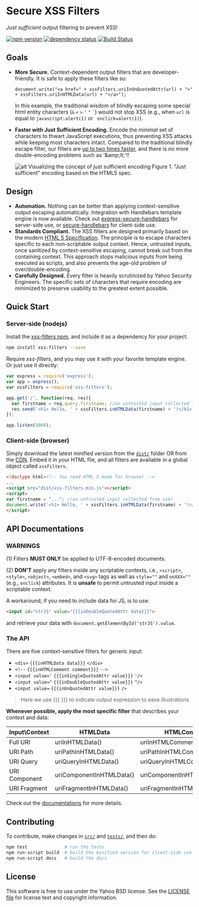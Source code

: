 Secure XSS Filters
=================
*Just sufficient* output filtering to prevent XSS!

[![npm version][npm-badge]][npm]
[![dependency status][dep-badge]][dep-status]
[![Build Status](https://travis-ci.org/yahoo/xss-filters.svg?branch=master)](https://travis-ci.org/yahoo/xss-filters)

[npm]: https://www.npmjs.org/package/xss-filters
[npm-badge]: https://img.shields.io/npm/v/xss-filters.svg?style=flat-square
[dep-status]: https://david-dm.org/yahoo/xss-filters
[dep-badge]: https://img.shields.io/david/yahoo/xss-filters.svg?style=flat-square

## Goals

- **More Secure.** Context-dependent output filters that are developer-friendly. It is safe to apply these filters like so: 

  `document.write("<a href=" + xssFilters.uriInUnQuotedAttr(url) + ">" + xssFilters.uriInHTMLData(url) + "</a>");`

  In this example, the traditional wisdom of blindly escaping some special html entity characters (`&` `<` `>` `'` `"` `` ` ``) would not stop XSS (e.g., when `url` is equal to `javascript:alert(1)` or ` onclick=alert(1)`).

- **Faster with Just Sufficient Encoding.** Encode the *minimal* set of characters to thwart JavaScript executions, thus preventing XSS attacks while keeping most characters intact. Compared to the traditional blindly escape filter, our filters are [up to two times faster](http://jsperf.com/context-sensitive-vs-blindly-escape), and there is no more double-encoding problems such as '&amp;amp;lt;'!!

  ![alt Visualizing the concept of just sufficient encoding](https://ierg4210.github.io/web/images/xss-filters/xss-filters.png)
  Figure 1. "Just sufficient" encoding based on the HTML5 spec.

## Design
- **Automation.** Nothing can be better than applying context-sensitive output escaping automatically. Integration with Handlebars template engine is now available. Check out [express-secure-handlebars](https://www.npmjs.com/package/express-secure-handlebars) for server-side use, or [secure-handlebars](https://www.npmjs.com/package/secure-handlebars) for client-side use.
- **Standards Compliant.** The XSS filters are designed primarily based on the modern [HTML 5 Specification](https://html.spec.whatwg.org/multipage/syntax.html#syntax). The principle is to escape characters specific to each non-scriptable output context. Hence, untrusted inputs, once sanitized by context-sensitive escaping, cannot break out from the containing context. This approach stops malicious inputs from being executed as scripts, and also prevents the age-old problem of over/double-encoding.
- **Carefully Designed.** Every filter is heavily scrutinized by Yahoo Security Engineers. The specific sets of characters that require encoding are minimized to preserve usability to the greatest extent possible.

## Quick Start

### Server-side (nodejs)

Install the [xss-filters npm](https://www.npmjs.com/package/xss-filters), and include it as a dependency for your project.
```sh
npm install xss-filters --save
```

Require *xss-filters*, and you may use it with your favorite template engine. Or just use it directly:

```javascript
var express = require('express');
var app = express();
var xssFilters = require('xss-filters');

app.get('/', function(req, res){
  var firstname = req.query.firstname; //an untrusted input collected from user
  res.send('<h1> Hello, ' + xssFilters.inHTMLData(firstname) + '!</h1>');
});

app.listen(3008);
```

### Client-side (browser)

Simply download the latest minified version from the [`dist/`](./dist) folder OR from the <a href="https://cdn.rawgit.com/yahoo/xss-filters/master/dist/xss-filters.js">CDN</a>. Embed it in your HTML file, and all filters are available in a global object called `xssFilters`.

```html
<!doctype html><!-- You need HTML 5 mode for browser -->
...
<script src="dist/xss-filters.min.js"></script>
<script>
var firstname = "..."; //an untrusted input collected from user
document.write('<h1> Hello, ' + xssFilters.inHTMLData(firstname) + '!</h1>')
</script>
```

API Documentations
-------

### WARNINGS

(1) Filters **MUST ONLY** be applied to UTF-8-encoded documents.

(2) **DON'T** apply any filters inside any scriptable contexts, i.e., `<script>`, `<style>`, `<object>`, `<embed>`, and `<svg>` tags as well as `style=""` and `onXXX=""` (e.g., `onclick`) attributes. It is **unsafe** to permit untrusted input inside a scriptable context. 

A workaround, if you need to include data for JS, is to use:
```html
<input id="strJS" value="{{{inDoubleQuotedAttr data}}}">
```
and retrieve your data with `document.getElementById('strJS').value`.

### The API

There are five context-sensitive filters for generic input:
 - `<div>` `{{{inHTMLData data}}}` `</div>`
 - `<!--` `{{{inHTMLComment comment}}}` `-->`
 - `<input value='` `{{{inSingleQuotedAttr value}}}` `'/>`
 - `<input value="` `{{{inDoubleQuotedAttr value}}}` `"/>`
 - `<input value=` `{{{inUnQuotedAttr value}}}` `/>`

> Here we use {{{ }}} to indicate output expression to ease illustrations

**Whenever possible, apply the most specific filter** that describes your context and data:

| Input\Context | HTMLData | HTMLComment | SingleQuotedAttr | DoubleQuotedAttr | UnQuotedAttr |
| -------- | -------- | -------- | -------- | -------- | -------- |
| Full URI | uriInHTMLData() | uriInHTMLComment() | uriInSingleQuotedAttr() | uriInDoubleQuotedAttr() | uriInUnQuotedAttr() |
| URI Path | uriPathInHTMLData() | uriPathInHTMLComment() | uriPathInSingleQuotedAttr() | uriPathInDoubleQuotedAttr() | uriPathInUnQuotedAttr() |
| URI Query | uriQueryInHTMLData() | uriQueryInHTMLComment() | uriQueryInSingleQuotedAttr() | uriQueryInDoubleQuotedAttr() | uriQueryInUnQuotedAttr() |
| URI Component | uriComponentInHTMLData() | uriComponentInHTMLComment() | uriComponentInSingleQuotedAttr() | uriComponentInDoubleQuotedAttr() | uriComponentInUnQuotedAttr() |
| URI Fragment | uriFragmentInHTMLData() | uriFragmentInHTMLComment() | uriFragmentInSingleQuotedAttr() | uriFragmentInDoubleQuotedAttr() | uriFragmentInUnQuotedAttr() |

Check out the [documentations](../../wiki) for more details.



Contributing
-------
To contribute, make changes in [`src/`](./src) and [`tests/`](./tests), and then do:
```sh
npm test              # run the tests
npm run-script build  # build the minified version for client-side use
npm run-script docs   # build the docs
```


License
-------

This software is free to use under the Yahoo BSD license.
See the [LICENSE file](./LICENSE) for license text and copyright information.
